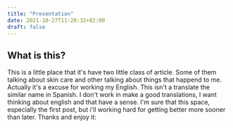 ```yaml
---
title: "Presentation"
date: 2021-10-27T11:20:32+02:00
draft: false
---
```


## What is this?

This is a little place that it's have two little class of article. Some of them talking about skin care and other talking about things that happend to me. Actually it's a excuse for working my English. This isn't a translate the similar name in Spanish. I don't work in make a good translations, I want thinking about english and that have a sense. I'm sure that this space, especially the first post, but i'll working hard for getting better more sooner than later.
Thanks and enjoy it: